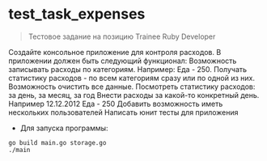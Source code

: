 # test_task_expenses
>Тестовое задание на позицию Trainee Ruby Developer

Создайте консольное приложение для контроля расходов.
В приложении должен быть следующий функционал:
Возможность записывать расходы по категориям. Например: Еда - 250.
Получать статистику расходов - по всем категориям сразу или по одной из них.
Возможность очистить все данные.
Посмотреть статистику расходов: за день, за месяц, за год
Внести расходы за какой-то конкретный день. Например 12.12.2012 Еда - 250
Добавить возможность иметь нескольких пользователей
Написать юнит тесты для приложения

- Для запуска программы:
```
go build main.go storage.go
./main
```
